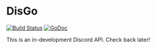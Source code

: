 # DisGo
[![Build Status](https://travis-ci.org/ikkerens/disgo.svg?branch=master)](https://travis-ci.org/ikkerens/disgo)
[![GoDoc](https://godoc.org/github.com/ikkerens/disgo?status.svg)](https://godoc.org/github.com/ikkerens/disgo)

This is an in-development Discord API. Check back later!
